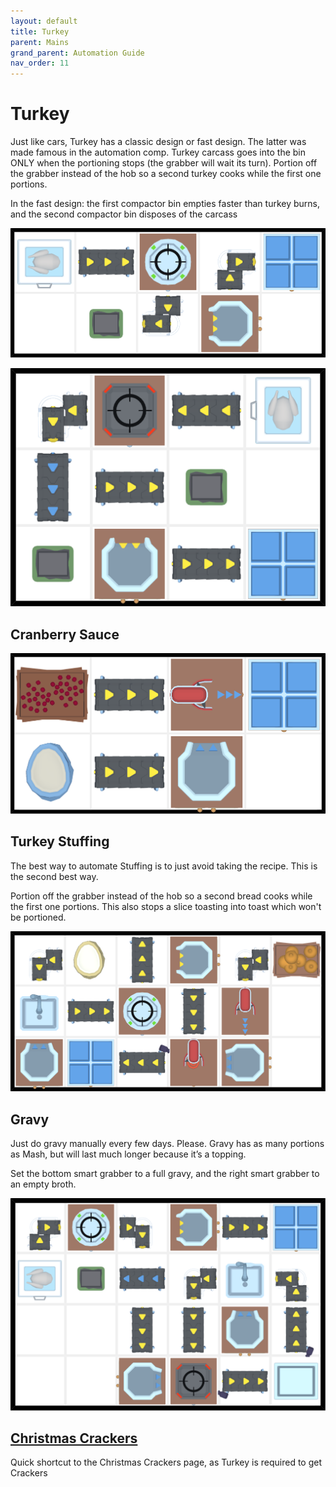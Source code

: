 ```yaml
---
layout: default
title: Turkey
parent: Mains
grand_parent: Automation Guide
nav_order: 11
---
```


# Turkey

Just like cars, Turkey has a classic design or fast design. The latter was made famous in the automation comp. Turkey carcass goes into the bin ONLY when the portioning stops (the grabber will wait its turn). Portion off the grabber instead of the hob so a second turkey cooks while the first one portions.

In the fast design: the first compactor bin empties faster than turkey burns, and the second compactor bin disposes of the carcass

![turkey.png](</assets/images/guide/mains/turkey/turkey.png>)

![turkey_fast.png](</assets/images/guide/mains/turkey/turkey_fast.png>)


## Cranberry Sauce

![turkey_cranberry.png](</assets/images/guide/mains/turkey/turkey_cranberry.png>)


## Turkey Stuffing

The best way to automate Stuffing is to just avoid taking the recipe. This is the second best way.

Portion off the grabber instead of the hob so a second bread cooks while the first one portions. This also stops a slice toasting into toast which won't be portioned.


![turkey_stuffing_2.png](</assets/images/guide/mains/turkey/turkey_stuffing_2.png>)


## Gravy


Just do gravy manually every few days. Please. Gravy has as many portions as Mash, but will last much longer because it’s a topping.

Set the bottom smart grabber to a full gravy, and the right smart grabber to an empty broth.

![turkey_gravy.png](</assets/images/guide/mains/turkey/turkey_gravy.png>)

## [Christmas Crackers](https://elseediem.com/guide/starters/crackers.html)
Quick shortcut to the Christmas Crackers page, as Turkey is required to get Crackers